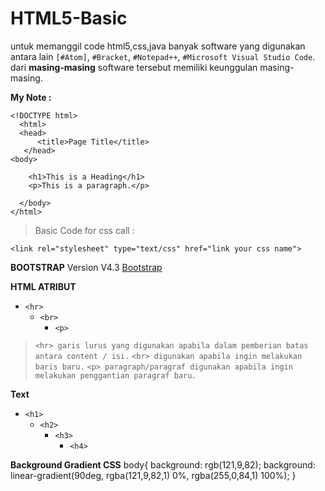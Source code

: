 # HTML5-Basic
untuk memanggil code html5,css,java banyak software yang digunakan antara lain `[#Atom]`, `#Bracket`, `#Notepad++`, `#Microsoft Visual Studio Code`. dari **masing-masing** software tersebut memiliki keunggulan masing-masing.

**My Note :** 

```
<!DOCTYPE html>
  <html>
  <head>
      <title>Page Title</title>
   </head>
<body>

    <h1>This is a Heading</h1>
    <p>This is a paragraph.</p>

  </body>
</html>
```

> Basic Code for css call :
```
<link rel="stylesheet" type="text/css" href="link your css name">
```
**BOOTSTRAP**
Version V4.3 [Bootstrap](https://getbootstrap.com/)

**HTML ATRIBUT**
* ``<hr>`` 
  * ``<br>``
    * ``<p>``

> ``<hr> garis lurus yang digunakan apabila dalam pemberian batas antara content / isi.``
> ``<br> digunakan apabila ingin melakukan baris baru.``
> ``<p> paragraph/paragraf digunakan apabila ingin melakukan penggantian paragraf baru.``
  
**Text**
* ``<h1>``
  * ``<h2>``
    * ``<h3>``
      * ``<h4>``

**Background Gradient CSS**
body{
            background: rgb(121,9,82);
            background: linear-gradient(90deg, rgba(121,9,82,1) 0%, rgba(255,0,84,1) 100%);
        }
